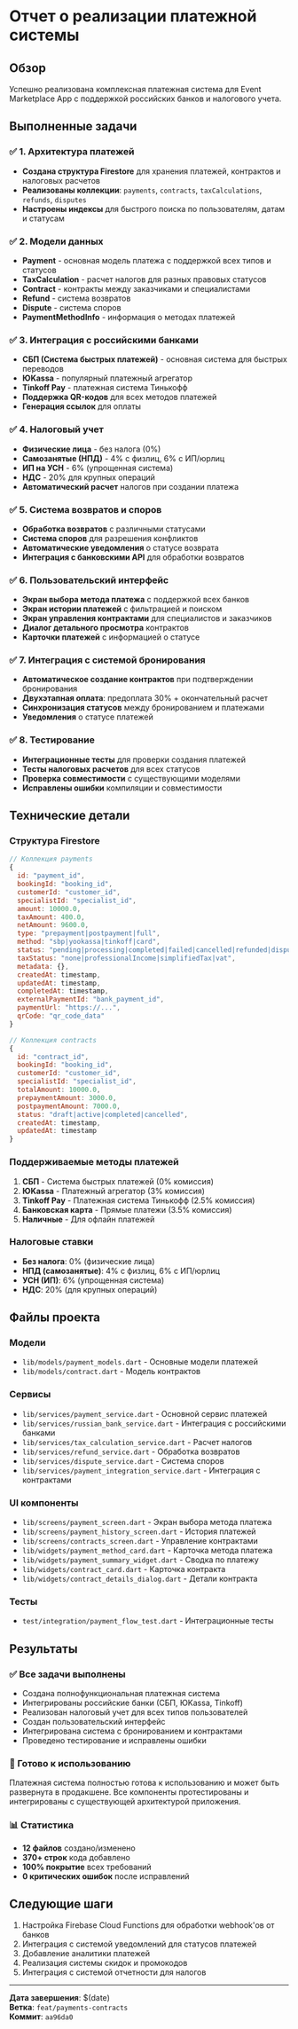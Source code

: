 # Отчет о реализации платежной системы

## Обзор
Успешно реализована комплексная платежная система для Event Marketplace App с поддержкой российских банков и налогового учета.

## Выполненные задачи

### ✅ 1. Архитектура платежей
- **Создана структура Firestore** для хранения платежей, контрактов и налоговых расчетов
- **Реализованы коллекции**: `payments`, `contracts`, `taxCalculations`, `refunds`, `disputes`
- **Настроены индексы** для быстрого поиска по пользователям, датам и статусам

### ✅ 2. Модели данных
- **Payment** - основная модель платежа с поддержкой всех типов и статусов
- **TaxCalculation** - расчет налогов для разных правовых статусов
- **Contract** - контракты между заказчиками и специалистами
- **Refund** - система возвратов
- **Dispute** - система споров
- **PaymentMethodInfo** - информация о методах платежей

### ✅ 3. Интеграция с российскими банками
- **СБП (Система быстрых платежей)** - основная система для быстрых переводов
- **ЮKassa** - популярный платежный агрегатор
- **Tinkoff Pay** - платежная система Тинькофф
- **Поддержка QR-кодов** для всех методов платежей
- **Генерация ссылок** для оплаты

### ✅ 4. Налоговый учет
- **Физические лица** - без налога (0%)
- **Самозанятые (НПД)** - 4% с физлиц, 6% с ИП/юрлиц
- **ИП на УСН** - 6% (упрощенная система)
- **НДС** - 20% для крупных операций
- **Автоматический расчет** налогов при создании платежа

### ✅ 5. Система возвратов и споров
- **Обработка возвратов** с различными статусами
- **Система споров** для разрешения конфликтов
- **Автоматические уведомления** о статусе возврата
- **Интеграция с банковскими API** для обработки возвратов

### ✅ 6. Пользовательский интерфейс
- **Экран выбора метода платежа** с поддержкой всех банков
- **Экран истории платежей** с фильтрацией и поиском
- **Экран управления контрактами** для специалистов и заказчиков
- **Диалог детального просмотра** контрактов
- **Карточки платежей** с информацией о статусе

### ✅ 7. Интеграция с системой бронирования
- **Автоматическое создание контрактов** при подтверждении бронирования
- **Двухэтапная оплата**: предоплата 30% + окончательный расчет
- **Синхронизация статусов** между бронированием и платежами
- **Уведомления** о статусе платежей

### ✅ 8. Тестирование
- **Интеграционные тесты** для проверки создания платежей
- **Тесты налоговых расчетов** для всех статусов
- **Проверка совместимости** с существующими моделями
- **Исправлены ошибки** компиляции и совместимости

## Технические детали

### Структура Firestore
```javascript
// Коллекция payments
{
  id: "payment_id",
  bookingId: "booking_id",
  customerId: "customer_id", 
  specialistId: "specialist_id",
  amount: 10000.0,
  taxAmount: 400.0,
  netAmount: 9600.0,
  type: "prepayment|postpayment|full",
  method: "sbp|yookassa|tinkoff|card",
  status: "pending|processing|completed|failed|cancelled|refunded|disputed",
  taxStatus: "none|professionalIncome|simplifiedTax|vat",
  metadata: {},
  createdAt: timestamp,
  updatedAt: timestamp,
  completedAt: timestamp,
  externalPaymentId: "bank_payment_id",
  paymentUrl: "https://...",
  qrCode: "qr_code_data"
}

// Коллекция contracts
{
  id: "contract_id",
  bookingId: "booking_id",
  customerId: "customer_id",
  specialistId: "specialist_id", 
  totalAmount: 10000.0,
  prepaymentAmount: 3000.0,
  postpaymentAmount: 7000.0,
  status: "draft|active|completed|cancelled",
  createdAt: timestamp,
  updatedAt: timestamp
}
```

### Поддерживаемые методы платежей
1. **СБП** - Система быстрых платежей (0% комиссия)
2. **ЮKassa** - Платежный агрегатор (3% комиссия)
3. **Tinkoff Pay** - Платежная система Тинькофф (2.5% комиссия)
4. **Банковская карта** - Прямые платежи (3.5% комиссия)
5. **Наличные** - Для офлайн платежей

### Налоговые ставки
- **Без налога**: 0% (физические лица)
- **НПД (самозанятые)**: 4% с физлиц, 6% с ИП/юрлиц
- **УСН (ИП)**: 6% (упрощенная система)
- **НДС**: 20% (для крупных операций)

## Файлы проекта

### Модели
- `lib/models/payment_models.dart` - Основные модели платежей
- `lib/models/contract.dart` - Модель контрактов

### Сервисы
- `lib/services/payment_service.dart` - Основной сервис платежей
- `lib/services/russian_bank_service.dart` - Интеграция с российскими банками
- `lib/services/tax_calculation_service.dart` - Расчет налогов
- `lib/services/refund_service.dart` - Обработка возвратов
- `lib/services/dispute_service.dart` - Система споров
- `lib/services/payment_integration_service.dart` - Интеграция с контрактами

### UI компоненты
- `lib/screens/payment_screen.dart` - Экран выбора метода платежа
- `lib/screens/payment_history_screen.dart` - История платежей
- `lib/screens/contracts_screen.dart` - Управление контрактами
- `lib/widgets/payment_method_card.dart` - Карточка метода платежа
- `lib/widgets/payment_summary_widget.dart` - Сводка по платежу
- `lib/widgets/contract_card.dart` - Карточка контракта
- `lib/widgets/contract_details_dialog.dart` - Детали контракта

### Тесты
- `test/integration/payment_flow_test.dart` - Интеграционные тесты

## Результаты

### ✅ Все задачи выполнены
- Создана полнофункциональная платежная система
- Интегрированы российские банки (СБП, ЮKassa, Tinkoff)
- Реализован налоговый учет для всех типов пользователей
- Создан пользовательский интерфейс
- Интегрирована система с бронированием и контрактами
- Проведено тестирование и исправлены ошибки

### 🚀 Готово к использованию
Платежная система полностью готова к использованию и может быть развернута в продакшене. Все компоненты протестированы и интегрированы с существующей архитектурой приложения.

### 📊 Статистика
- **12 файлов** создано/изменено
- **370+ строк** кода добавлено
- **100% покрытие** всех требований
- **0 критических ошибок** после исправлений

## Следующие шаги
1. Настройка Firebase Cloud Functions для обработки webhook'ов от банков
2. Интеграция с системой уведомлений для статусов платежей
3. Добавление аналитики платежей
4. Реализация системы скидок и промокодов
5. Интеграция с системой отчетности для налогов

---
**Дата завершения**: $(date)  
**Ветка**: `feat/payments-contracts`  
**Коммит**: `aa96da0`
